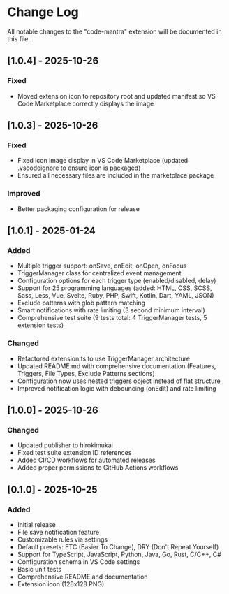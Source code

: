# Change Log

All notable changes to the "code-mantra" extension will be documented in this file.

## [1.0.4] - 2025-10-26

### Fixed

- Moved extension icon to repository root and updated manifest so VS Code Marketplace correctly displays the image

## [1.0.3] - 2025-10-26

### Fixed

- Fixed icon image display in VS Code Marketplace (updated .vscodeignore to ensure icon is packaged)
- Ensured all necessary files are included in the marketplace package

### Improved

- Better packaging configuration for release

## [1.0.1] - 2025-01-24

### Added

- Multiple trigger support: onSave, onEdit, onOpen, onFocus
- TriggerManager class for centralized event management
- Configuration options for each trigger type (enabled/disabled, delay)
- Support for 25 programming languages (added: HTML, CSS, SCSS, Sass, Less, Vue, Svelte, Ruby, PHP, Swift, Kotlin, Dart, YAML, JSON)
- Exclude patterns with glob pattern matching
- Smart notifications with rate limiting (3 second minimum interval)
- Comprehensive test suite (9 tests total: 4 TriggerManager tests, 5 extension tests)

### Changed

- Refactored extension.ts to use TriggerManager architecture
- Updated README.md with comprehensive documentation (Features, Triggers, File Types, Exclude Patterns sections)
- Configuration now uses nested triggers object instead of flat structure
- Improved notification logic with debouncing (onEdit) and rate limiting

## [1.0.0] - 2025-10-26

### Changed

- Updated publisher to hirokimukai
- Fixed test suite extension ID references
- Added CI/CD workflows for automated releases
- Added proper permissions to GitHub Actions workflows

## [0.1.0] - 2025-10-25

### Added

- Initial release
- File save notification feature
- Customizable rules via settings
- Default presets: ETC (Easier To Change), DRY (Don't Repeat Yourself)
- Support for TypeScript, JavaScript, Python, Java, Go, Rust, C/C++, C#
- Configuration schema in VS Code settings
- Basic unit tests
- Comprehensive README and documentation
- Extension icon (128x128 PNG)
